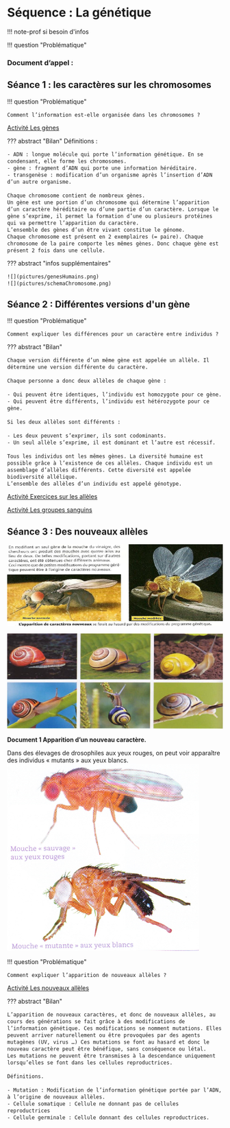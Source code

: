 # Séquence : La génétique

!!! note-prof
    si besoin d'infos


!!! question "Problématique"

    

    
### Document d’appel :



## Séance 1 : les caractères sur les chromosomes

!!! question "Problématique"

    Comment l’information est-elle organisée dans les chromosomes ?

[Activité Les gènes](../genes)




??? abstract "Bilan"
    Définitions : 

    - ADN : longue molécule qui porte l’information génétique. En se condensant, elle forme les chromosomes.
    - gène : fragment d’ADN qui porte une information héréditaire.
    - transgenèse : modification d’un organisme après l’insertion d’ADN d’un autre organisme.
    
    Chaque chromosome contient de nombreux gènes. 
    Un gène est une portion d’un chromosome qui détermine l’apparition d’un caractère héréditaire ou d’une partie d’un caractère. Lorsque le gène s’exprime, il permet la formation d’une ou plusieurs protéines qui va permettre l’apparition du caractère.
    L’ensemble des gènes d’un être vivant constitue le génome.
    Chaque chromosome est présent en 2 exemplaires (= paire). Chaque chromosome de la paire comporte les mêmes gènes. Donc chaque gène est présent 2 fois dans une cellule.


??? abstract "infos supplémentaires"

    ![](pictures/genesHumains.png)
    ![](pictures/schemaChromosome.png)




## Séance 2 : Différentes versions d'un gène

!!! question "Problématique"

    Comment expliquer les différences pour un caractère entre individus ?
    


??? abstract "Bilan"
    
    Chaque version différente d’un même gène est appelée un allèle. Il détermine une version différente du caractère.

    Chaque personne a donc deux allèles de chaque gène :

    - Qui peuvent être identiques, l’individu est homozygote pour ce gène. 
    - Qui peuvent être différents, l’individu est hétérozygote pour ce gène. 

    Si les deux allèles sont différents :
    
    - Les deux peuvent s’exprimer, ils sont codominants.
    - Un seul allèle s’exprime, il est dominant et l’autre est récessif.

    Tous les individus ont les mêmes gènes. La diversité humaine est possible grâce à l’existence de ces allèles. Chaque individu est un assemblage d’allèles différents. Cette diversité est appelée biodiversité allélique.
    L’ensemble des allèles d’un individu est appelé génotype.

[Activité Exercices sur les allèles](../alleles)

[Activité Les groupes sanguins](../grpSang)

<div style="page-break-after: always;"></div>

## Séance 3 : Des nouveaux allèles

![](pictures/drosoMutations.png)

![](pictures/diversiteEscargots.png)

**Document 1 Apparition d’un nouveau caractère.**

Dans des élevages de drosophiles aux yeux rouges, on peut voir apparaître des individus « mutants » aux yeux blancs.
![](pictures/drosoMutations2.png)

!!! question "Problématique"

    Comment expliquer l’apparition de nouveaux allèles ?

[Activité Les nouveaux allèles](../mutations)


??? abstract "Bilan"

    L’apparition de nouveaux caractères, et donc de nouveaux allèles, au cours des générations se fait grâce à des modifications de l’information génétique. Ces modifications se nomment mutations. Elles peuvent arriver naturellement ou être provoquées par des agents mutagènes (UV, virus …) Ces mutations se font au hasard et donc le nouveau caractère peut être bénéfique, sans conséquence ou létal.
    Les mutations ne peuvent être transmises à la descendance uniquement lorsqu’elles se font dans les cellules reproductrices.

    Définitions.

    - Mutation : Modification de l’information génétique portée par l’ADN, à l’origine de nouveaux allèles.
    - Cellule somatique : Cellule ne donnant pas de cellules reproductrices
    - Cellule germinale : Cellule donnant des cellules reproductrices.